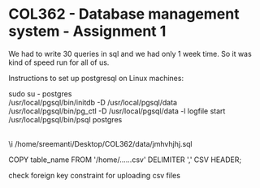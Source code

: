 # COL362 - Database management system - Assignment 1

We had to write 30 queries in sql and we had only 1 week time. So it was kind of speed run for all of us.

Instructions to set up postgresql on Linux machines:

sudo su - postgres </br>
/usr/local/pgsql/bin/initdb -D /usr/local/pgsql/data </br>
/usr/local/pgsql/bin/pg_ctl -D /usr/local/pgsql/data -l logfile start </br>
/usr/local/pgsql/bin/psql postgres </br>

</br>
\i /home/sreemanti/Desktop/COL362/data/jmhvhjhj.sql

COPY table_name FROM '/home/......csv'  DELIMITER ',' CSV HEADER;

check foreign key constraint for uploading csv files
